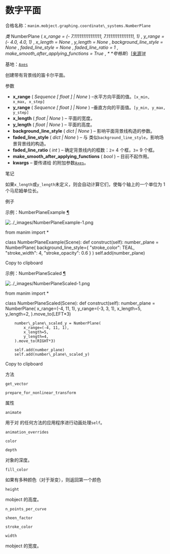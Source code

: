 # 数字平面

合格名称：`manim.mobject.graphing.coordinate\_systems.NumberPlane`

_类_ NumberPlane ( _x_range = (\- 7.111111111111111, 7.111111111111111, 1)_ , _y_range = (\- 4.0, 4.0, 1)_ , _x_length = None_ , _y_length = None_ , _background_line_style = None_ , _faded_line_style = None_ , _faded_line_ratio = 1_ , _make_smooth_after_applying_functions = True_ , _\* \*夸格斯_）[\[来源\]](../_modules/manim/mobject/graphing/coordinate_systems.html#NumberPlane)[#](#manim.mobject.graphing.coordinate_systems.NumberPlane "此定义的固定链接")

基地：[`Axes`](manim.mobject.graphing.coordinate_systems.Axes.html#manim.mobject.graphing.coordinate_systems.Axes "manim.mobject.graphing.coordinate_systems.Axes")

创建带有背景线的笛卡尔平面。

参数

- **x_range** ( _Sequence_ _\[_ _float_ _\]_ _|_ _None_ ) –水平方向平面的值。`[x_min, x_max, x_step]`
- **y_range** ( _Sequence_ _\[_ _float_ _\]_ _|_ _None_ ) –垂直方向的平面值。`[y_min, y_max, y_step]`
- **x_length** ( _float_ _|_ _None_ ) – 平面的宽度。
- **y_length** ( _float_ _|_ _None_ ) – 平面的高度。
- **background_line_style** ( _dict_ _|_ _None_ ) – 影响平面背景线构造的参数。
- **faded_line_style** ( _dict_ _|_ _None_ ) – 与 类似`background_line_style`，影响场景背景线的构造。
- **faded_line_ratio** ( _int_ ) – 确定背景线内的框数：`2`= 4 个框，`3`= 9 个框。
- **make_smooth_after_applying_functions** ( _bool_ ) – 目前不起作用。
- **kwargs** – 要传递给 的附加参数[`Axes`](manim.mobject.graphing.coordinate_systems.Axes.html#manim.mobject.graphing.coordinate_systems.Axes "manim.mobject.graphing.coordinate_systems.Axes")。

笔记

如果`x_length`或`y_length`未定义，则会自动计算它们，使每个轴上的一个单位为 1 个马尼姆单位长。

例子

示例：NumberPlaneExample [¶](#numberplaneexample)

![../_images/NumberPlaneExample-1.png](../_images/NumberPlaneExample-1.png)

from manim import \*

class NumberPlaneExample(Scene):
def construct(self):
number_plane = NumberPlane(
background_line_style={
"stroke_color": TEAL,
"stroke_width": 4,
"stroke_opacity": 0.6
}
)
self.add(number_plane)

Copy to clipboard

示例：NumberPlaneScaled [¶](#numberplanescaled)

![../_images/NumberPlaneScaled-1.png](../_images/NumberPlaneScaled-1.png)

from manim import \*

class NumberPlaneScaled(Scene):
def construct(self):
number_plane = NumberPlane(
x_range=(-4, 11, 1),
y_range=(-3, 3, 1),
x_length=5,
y_length=2,
).move_to(LEFT\*3)

        number\_plane\_scaled_y = NumberPlane(
            x_range=(-4, 11, 1),
            x_length=5,
            y_length=4,
        ).move_to(RIGHT*3)

        self.add(number_plane)
        self.add(number\_plane\_scaled_y)

Copy to clipboard

方法

`get_vector`

`prepare_for_nonlinear_transform`

属性

`animate`

用于对 的任何方法的应用程序进行动画处理`self`。

`animation_overrides`

`color`

`depth`

对象的深度。

`fill_color`

如果有多种颜色（对于渐变），则返回第一个颜色

`height`

mobject 的高度。

`n_points_per_curve`

`sheen_factor`

`stroke_color`

`width`

mobject 的宽度。
